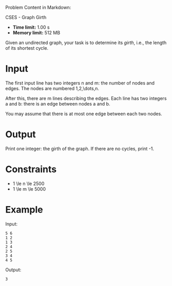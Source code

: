 Problem Content in Markdown:


CSES \- Graph Girth




* **Time limit:** 1\.00 s
* **Memory limit:** 512 MB




Given an undirected graph, your task is to determine its *girth*, i.e., the length of its shortest cycle.


Input
=====


The first input line has two integers n and m: the number of nodes and edges. The nodes are numbered 1,2,\\dots,n.


After this, there are m lines describing the edges. Each line has two integers a and b: there is an edge between nodes a and b.


You may assume that there is at most one edge between each two nodes.


Output
======


Print one integer: the girth of the graph. If there are no cycles, print \-1.


Constraints
===========


* 1 \\le n \\le 2500
* 1 \\le m \\le 5000


Example
=======


Input:



```
5 6
1 2
1 3
2 4
2 5
3 4
4 5

```

Output:



```
3

```
 
